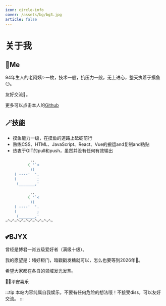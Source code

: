 ```yaml
---
icon: circle-info
cover: /assets/bg/bg3.jpg
article: false
---
```


# 关于我

## :girl:Me

94年生人的老阿姨:sparkles:一枚，技术一般，抗压力一般，无上进心，整天执着于摸鱼:no_mouth:。

友好交流📮。

更多可以点击本人的[Github](https://github.com/liwangying55555)

## 🪄技能

* 摸鱼能力一级，在摸鱼的道路上砥砺前行
* 熟练CSS、HTML、JavaScript、React、Vue的搬运and复制and粘贴
* 热衷于GIT的pull和push，虽然并没有任何有效输出

```bash
           ..
          ( '`<
           )(
    ( ----'  '.
    (         ;
     (_______,'

           ..
          ( '`<
           )(
    ( ----'  '.
    (         ;
     (_______,'
~^~^~^~^~^~^~^~^~^~^~
```

## 💕BJYX

曾经是博君一肖五级爱好者（满级十级）。

我的愿望是：堵好柜门，暗戳戳发糖就可以，怎么也要等到2026年:sunflower:。

希望大家都在各自的领域发光发热。

:rabbit::pig:平安喜乐

:::tip
本站内容纯属自我娱乐，不要有任何危险的想法哦！不接受diss，可以友好交流。
:::
